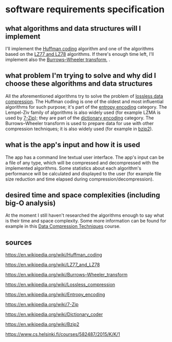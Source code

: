 # software requirements specification

## what algorithms and data structures will I implement

I'll implement the [Huffman coding](https://en.wikipedia.org/wiki/Huffman_coding) algorithm and one of the algorithms based on the [LZ77 and LZ78](https://en.wikipedia.org/wiki/LZ77_and_LZ78) algorithms. If there's enough time left, I'll implement also the [Burrows–Wheeler transform](https://en.wikipedia.org/wiki/Burrows–Wheeler_transform), .

## what problem I'm trying to solve and why did I choose these algorithms and data structures

All the aforementioned algorithms try to solve the problem of [lossless data compression](https://en.wikipedia.org/wiki/Lossless_compression). The Huffman coding is one of the oldest and most influential algorithms for such purpose; it's part of the [entropy encoding](https://en.wikipedia.org/wiki/Entropy_encoding) category. The Lempel-Ziv family of algorithms is also widely used (for example LZMA is used by [7-Zip](https://en.wikipedia.org/wiki/7-Zip)); they are part of the [dictionary encoding](https://en.wikipedia.org/wiki/Dictionary_coder) category. The Burrows–Wheeler transform is used to prepare data for use with other compression techniques; it is also widely used (for example in [bzip2](https://en.wikipedia.org/wiki/Bzip2)).

## what is the app's input and how it is used

The app has a command line textual user interface. The app's input can be a file of any type, which will be compressed and decompressed with the implemented algorithms. Some statistics about each algorithm's performance will be calculated and displayed to the user (for example file size reduction and time elapsed during compression/decompression).

## desired time and space complexities (including big-O analysis)

At the moment I still haven't researched the algorithms enough to say what is their time and space complexity. Some more information can be found for example in this [Data Compression Techniques](https://www.cs.helsinki.fi/courses/582487/2015/K/K/1) course.

## sources

<https://en.wikipedia.org/wiki/Huffman_coding>

<https://en.wikipedia.org/wiki/LZ77_and_LZ78>

<https://en.wikipedia.org/wiki/Burrows–Wheeler_transform>

<https://en.wikipedia.org/wiki/Lossless_compression>

<https://en.wikipedia.org/wiki/Entropy_encoding>

<https://en.wikipedia.org/wiki/7-Zip>

<https://en.wikipedia.org/wiki/Dictionary_coder>

<https://en.wikipedia.org/wiki/Bzip2>

<https://www.cs.helsinki.fi/courses/582487/2015/K/K/1>
